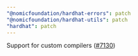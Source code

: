 ```yaml
---
"@nomicfoundation/hardhat-errors": patch
"@nomicfoundation/hardhat-utils": patch
"hardhat": patch
---
```


Support for custom compilers ([#7130](https://github.com/NomicFoundation/hardhat/issues/7130))
